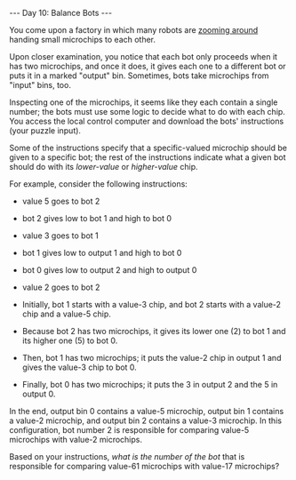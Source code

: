 --- Day 10: Balance Bots ---

You come upon a factory in which many robots are [zooming around](https://www.youtube.com/watch?v=JnkMyfQ5YfY&t=40) handing small
microchips to each other.

Upon closer examination, you notice that each bot only proceeds when it has two
microchips, and once it does, it gives each one to a different bot or puts it in
a marked "output" bin. Sometimes, bots take microchips from "input" bins, too.

Inspecting one of the microchips, it seems like they each contain a single
number; the bots must use some logic to decide what to do with each chip. You
access the local control computer and download the bots' instructions (your
puzzle input).

Some of the instructions specify that a specific-valued microchip should be
given to a specific bot; the rest of the instructions indicate what a given bot
should do with its *lower-value* or *higher-value* chip.

For example, consider the following instructions:

* value 5 goes to bot 2
* bot 2 gives low to bot 1 and high to bot 0
* value 3 goes to bot 1
* bot 1 gives low to output 1 and high to bot 0
* bot 0 gives low to output 2 and high to output 0
* value 2 goes to bot 2

* Initially, bot 1 starts with a value-3 chip, and bot 2 starts with a value-2
  chip and a value-5 chip.
* Because bot 2 has two microchips, it gives its lower one (2) to bot 1 and its
  higher one (5) to bot 0.
* Then, bot 1 has two microchips; it puts the value-2 chip in output 1 and gives
  the value-3 chip to bot 0.
* Finally, bot 0 has two microchips; it puts the 3 in output 2 and the 5 in
  output 0.

In the end, output bin 0 contains a value-5 microchip, output bin 1 contains a
value-2 microchip, and output bin 2 contains a value-3 microchip. In this
configuration, bot number 2 is responsible for comparing value-5 microchips with
value-2 microchips.

Based on your instructions, *what is the number of the bot* that is responsible
for comparing value-61 microchips with value-17 microchips?
